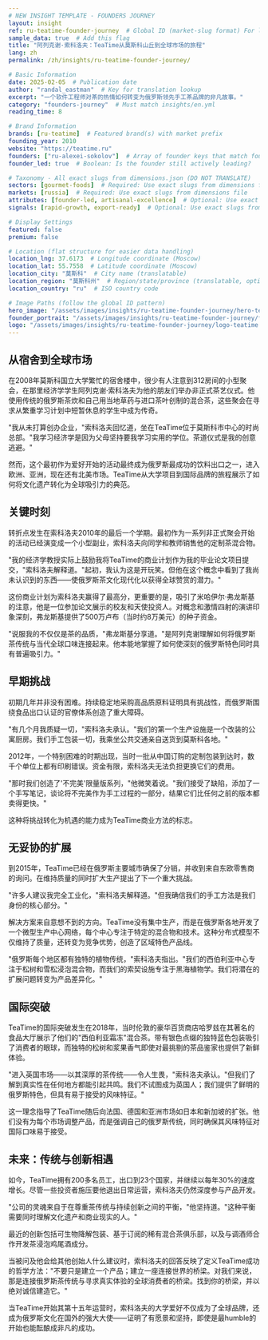```yaml
---
# NEW INSIGHT TEMPLATE - FOUNDERS JOURNEY
layout: insight
ref: ru-teatime-founder-journey  # Global ID (market-slug format) For language switcher
sample_data: true  # Add this flag
title: "阿列克谢·索科洛夫：TeaTime从莫斯科山丘到全球市场的旅程"
lang: zh
permalink: /zh/insights/ru-teatime-founder-journey/

# Basic Information
date: 2025-02-05  # Publication date
author: "randal_eastman"  # Key for translation lookup
excerpt: "一个软件工程师对茶的热情如何转变为俄罗斯领先手工茶品牌的非凡故事。"
category: "founders-journey"  # Must match insights/en.yml
reading_time: 8

# Brand Information
brands: [ru-teatime]  # Featured brand(s) with market prefix
founding_year: 2010
website: "https://teatime.ru"
founders: ["ru-alexei-sokolov"]  # Array of founder keys that match founder_names.json entries
founder_led: true  # Boolean: Is the founder still actively leading?

# Taxonomy - All exact slugs from dimensions.json (DO NOT TRANSLATE)
sectors: [gourmet-foods]  # Required: Use exact slugs from dimensions file
markets: [russia]  # Required: Use exact slugs from dimensions file
attributes: [founder-led, artisanal-excellence]  # Optional: Use exact slugs from dimensions file
signals: [rapid-growth, export-ready]  # Optional: Use exact slugs from dimensions file

# Display Settings
featured: false
premium: false

# Location (flat structure for easier data handling)
location_lng: 37.6173  # Longitude coordinate (Moscow)
location_lat: 55.7558  # Latitude coordinate (Moscow)
location_city: "莫斯科"  # City name (translatable)
location_region: "莫斯科州"  # Region/state/province (translatable, optional)
location_country: "ru"  # ISO country code

# Image Paths (follow the global ID pattern)
hero_image: "/assets/images/insights/ru-teatime-founder-journey/hero-teatime.jpg"
founder_portrait: "/assets/images/insights/ru-teatime-founder-journey/founder-portrait-alexei-sokolov.jpg"  # Optional
logo: "/assets/images/insights/ru-teatime-founder-journey/logo-teatime.jpg"  # Optional
---
```


## 从宿舍到全球市场

在2008年莫斯科国立大学繁忙的宿舍楼中，很少有人注意到312房间的小型聚会，在那里经济学学生阿列克谢·索科洛夫为他的朋友们举办非正式茶艺仪式。他使用传统的俄罗斯茶炊和自己用当地草药与进口茶叶创制的混合茶，这些聚会在寻求从繁重学习计划中短暂休息的学生中成为传奇。

"我从未打算创办企业，"索科洛夫回忆道，坐在TeaTime位于莫斯科市中心的时尚总部。"我学习经济学是因为父母坚持要我学习实用的学位。茶道仪式是我的创意逃避。"

然而，这个最初作为爱好开始的活动最终成为俄罗斯最成功的饮料出口之一，进入欧洲、亚洲，现在还有北美市场。TeaTime从大学项目到国际品牌的旅程展示了如何将文化遗产转化为全球吸引力的典范。

## 关键时刻

转折点发生在索科洛夫2010年的最后一个学期。最初作为一系列非正式聚会开始的活动已经演变成一个小型副业，索科洛夫向同学和教师销售他的定制茶混合物。

"我的经济学教授实际上鼓励我将TeaTime的商业计划作为我的毕业论文项目提交，"索科洛夫解释道。"起初，我认为这是开玩笑。但他在这个概念中看到了我尚未认识到的东西——使俄罗斯茶文化现代化以获得全球赞赏的潜力。"

这份商业计划为索科洛夫赢得了最高分，更重要的是，吸引了米哈伊尔·弗龙斯基的注意，他是一位参加论文展示的校友和天使投资人。对概念和激情四射的演讲印象深刻，弗龙斯基提供了500万卢布（当时约8万美元）的种子资金。

"说服我的不仅仅是茶的品质，"弗龙斯基分享道。"是阿列克谢理解如何将俄罗斯茶传统与当代全球口味连接起来。他本能地掌握了如何使深刻的俄罗斯特色同时具有普遍吸引力。"

## 早期挑战

初期几年并非没有困难。持续稳定地采购高品质原料证明具有挑战性，而俄罗斯围绕食品出口认证的官僚体系创造了重大障碍。

"有几个月我质疑一切，"索科洛夫承认。"我们的第一个生产设施是一个改装的公寓厨房。我们手工包装一切，我乘坐公共交通亲自送货到莫斯科各地。"

2012年，一个特别困难的时期出现，当时一批从中国订购的定制包装到达时，数千个单位上都有印刷错误。资金有限，索科洛夫无法负担更换它们的费用。

"那时我们创造了'不完美'限量版系列，"他微笑着说。"我们接受了缺陷，添加了一个手写笔记，谈论将不完美作为手工过程的一部分，结果它们比任何之前的版本都卖得更快。"

这种将挑战转化为机遇的能力成为TeaTime商业方法的标志。

## 无妥协的扩展

到2015年，TeaTime已经在俄罗斯主要城市确保了分销，并收到来自东欧零售商的询问。在维持质量的同时扩大生产提出了下一个重大挑战。

"许多人建议我完全工业化，"索科洛夫解释道。"但我确信我们的手工方法是我们身份的核心部分。"

解决方案来自意想不到的方向。TeaTime没有集中生产，而是在俄罗斯各地开发了一个微型生产中心网络，每个中心专注于特定的混合物和技术。这种分布式模型不仅维持了质量，还转变为竞争优势，创造了区域特色产品线。

"俄罗斯每个地区都有独特的植物传统，"索科洛夫指出。"我们的西伯利亚中心专注于松树和雪松浸泡混合物，而我们的索契设施专注于黑海植物学。我们将潜在的扩展问题转变为产品差异化。"

## 国际突破

TeaTime的国际突破发生在2018年，当时伦敦的豪华百货商店哈罗兹在其著名的食品大厅展示了他们的"西伯利亚霜冻"混合茶。带有银色点缀的独特蓝色包装吸引了消费者的眼球，而独特的松树和浆果香气即使对最挑剔的茶品鉴家也提供了新鲜体验。

"进入英国市场——以其深厚的茶传统——令人生畏，"索科洛夫承认。"但我们了解到真实性在任何地方都能引起共鸣。我们不试图成为英国人；我们提供了鲜明的俄罗斯特色，但具有易于接受的风味特征。"

这一理念指导了TeaTime随后向法国、德国和亚洲市场如日本和新加坡的扩张。他们没有为每个市场调整产品，而是强调自己的俄罗斯传统，同时确保其风味特征对国际口味易于接受。

## 未来：传统与创新相遇

如今，TeaTime拥有200多名员工，出口到23个国家，并继续以每年30%的速度增长。尽管一些投资者施压要他退出日常运营，索科洛夫仍然深度参与产品开发。

"公司的灵魂来自于在尊重茶传统与持续创新之间的平衡，"他坚持道。"这种平衡需要同时理解文化遗产和商业现实的人。"

最近的创新包括可生物降解包装、基于订阅的稀有混合茶俱乐部，以及与调酒师合作开发茶浸泡鸡尾酒成分。

当被问及他会给其他创始人什么建议时，索科洛夫的回答反映了定义TeaTime成功的哲学方法："不要只是建立一个产品；建立一座连接世界的桥梁。对我们来说，那是连接俄罗斯茶传统与寻求真实体验的全球消费者的桥梁。找到你的桥梁，并以绝对诚信建造它。"

当TeaTime开始其第十五年运营时，索科洛夫的大学爱好不仅成为了全球品牌，还成为俄罗斯文化在国外的强大大使——证明了有愿景和坚持，即使是最humble的开始也能酝酿成非凡的成功。

